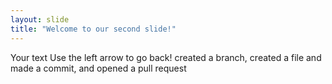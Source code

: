 ```yaml
---
layout: slide
title: "Welcome to our second slide!"
---
```

Your text
Use the left arrow to go back!
created a branch, 
created a file and made a commit, and opened a pull request

